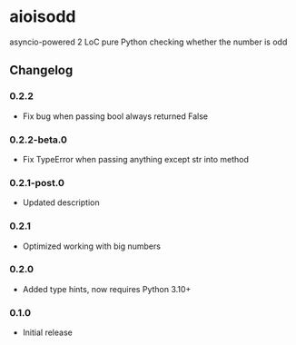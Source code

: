# aioisodd

asyncio-powered 2 LoC pure Python checking whether the number is odd

## Changelog

### 0.2.2

- Fix bug when passing bool always returned False

### 0.2.2-beta.0

- Fix TypeError when passing anything except str into method

### 0.2.1-post.0

- Updated description

### 0.2.1

- Optimized working with big numbers

### 0.2.0

- Added type hints, now requires Python 3.10+

### 0.1.0

- Initial release
